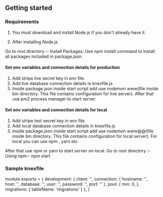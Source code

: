 
## Getting started

### Requirements

1. You must download and install Node.js if you don't already have it.

2. After installing Node.js

Go to root directory :-
    Install Packages: Use npm install command to install all packages included in package.json.


#### Set env variables and connection details for production

1. Add stripe live secret key in env file.
2. Add live database connection details in knexfile.js
3. Inside package.json inside start script add use nodemon www(file inside bin directory. This file contains configuration for live server).
After that use pm2 process manager to start server.

#### Set env variables and connection details for local

1. Add stripe test secret key in env file.
2. Add local database connection details in knexfile.js
3. Inside package.json inside start script add use nodemon www@@(file inside bin directory. This file contains configuration for local server).
For local you can use npm , yarn etc.

After that use npm or yarn to start server on local.
Go to root directory :-
        Using npm:- npm start

### Sample knexfile
module.exports = {
  development: {
    client: '',
    connection: {
      hostname: '',
      host: '',
      database: '',
      user: '',
      password: '',
      port: ''
    },
    pool: {
      min: 0,
    },
    migrations: {
      tableName: 'migrations'
    }
  },
}